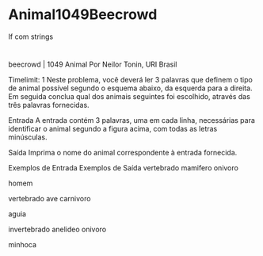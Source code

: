 # Animal1049Beecrowd
 If com strings
#
#
beecrowd | 1049
Animal
Por Neilor Tonin, URI  Brasil

Timelimit: 1
Neste problema, você deverá ler 3 palavras que definem o tipo de animal possível segundo o esquema abaixo, da esquerda para a direita.  Em seguida conclua qual dos animais seguintes foi escolhido, através das três palavras fornecidas.



Entrada
A entrada contém 3 palavras, uma em cada linha, necessárias para identificar o animal segundo a figura acima, com todas as letras minúsculas.

Saída
Imprima o nome do animal correspondente à entrada fornecida.

Exemplos de Entrada	Exemplos de Saída
vertebrado
mamifero
onivoro

homem

vertebrado
ave
carnivoro

aguia

invertebrado
anelideo
onivoro

minhoca
